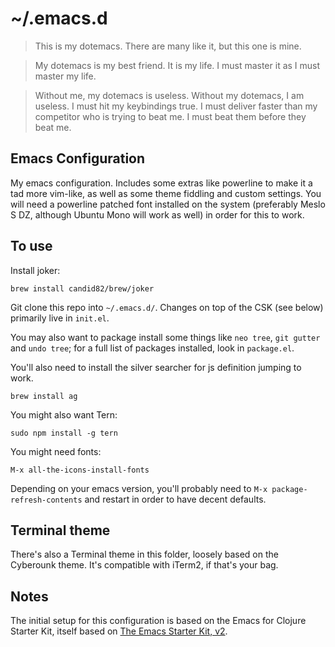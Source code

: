 # ~/.emacs.d

> This is my dotemacs. There are many like it, but this one is mine.

> My dotemacs is my best friend. It is my life. I must master it as I must master my life.

> Without me, my dotemacs is useless. Without my dotemacs, I am useless. I must hit my keybindings true. I must deliver faster than my competitor who is trying to beat me. I must beat them before they beat me.

## Emacs Configuration

My emacs configuration. Includes some extras like powerline to make it a tad more vim-like, as well as some theme fiddling and custom settings. You will need a powerline patched font installed on the system (preferably Meslo S DZ, although Ubuntu Mono will work as well) in order for this to work.

## To use

Install joker:

	brew install candid82/brew/joker 

Git clone this repo into `~/.emacs.d/`. Changes on top of the CSK (see below) primarily live in `init.el`.

You may also want to package install some things like `neo tree`, `git gutter` and `undo tree`; for a full list of packages installed, look in `package.el`.

You'll also need to install the silver searcher for js definition jumping to work.

    brew install ag

You might also want Tern:

    sudo npm install -g tern

You might need fonts:

    M-x all-the-icons-install-fonts

Depending on your emacs version, you'll probably need to `M-x package-refresh-contents` and restart in order to have decent defaults.

## Terminal theme

There's also a Terminal theme in this folder, loosely based on the Cyberounk theme. It's compatible with iTerm2, if that's your bag.

## Notes

The initial setup for this configuration is based on the Emacs for Clojure Starter Kit, itself based on [The Emacs Starter Kit, v2](https://github.com/technomancy/emacs-starter-kit/tree/v2).
